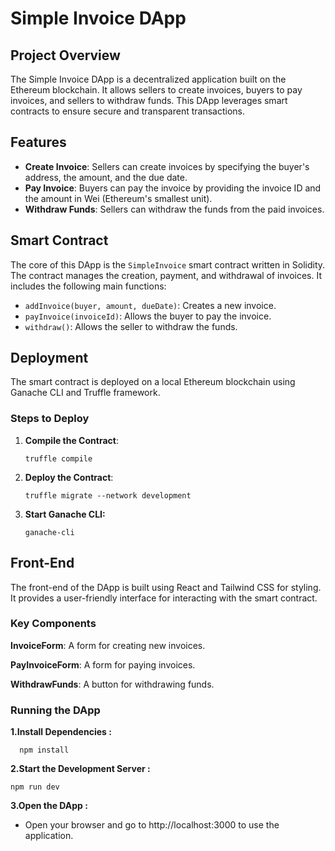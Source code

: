 # Simple Invoice DApp

## Project Overview

The Simple Invoice DApp is a decentralized application built on the Ethereum blockchain. It allows sellers to create invoices, buyers to pay invoices, and sellers to withdraw funds. This DApp leverages smart contracts to ensure secure and transparent transactions.

## Features

- **Create Invoice**: Sellers can create invoices by specifying the buyer's address, the amount, and the due date.
- **Pay Invoice**: Buyers can pay the invoice by providing the invoice ID and the amount in Wei (Ethereum's smallest unit).
- **Withdraw Funds**: Sellers can withdraw the funds from the paid invoices.

## Smart Contract

The core of this DApp is the `SimpleInvoice` smart contract written in Solidity. The contract manages the creation, payment, and withdrawal of invoices. It includes the following main functions:

- `addInvoice(buyer, amount, dueDate)`: Creates a new invoice.
- `payInvoice(invoiceId)`: Allows the buyer to pay the invoice.
- `withdraw()`: Allows the seller to withdraw the funds.

## Deployment

The smart contract is deployed on a local Ethereum blockchain using Ganache CLI and Truffle framework.

### Steps to Deploy

1. **Compile the Contract**:
   ```
   truffle compile

2. **Deploy the Contract**:
   ```
   truffle migrate --network development
3. **Start Ganache CLI:**
   ```
   ganache-cli

## Front-End

The front-end of the DApp is built using React and Tailwind CSS for styling. It provides a user-friendly interface for interacting with the smart contract.

### Key Components
**InvoiceForm**: A form for creating new invoices.

**PayInvoiceForm**: A form for paying invoices.

**WithdrawFunds**: A button for withdrawing funds.

### Running the DApp
**1.Install Dependencies :**
```
  npm install
```
**2.Start the Development Server :**
```
npm run dev
```

**3.Open the DApp :**

* Open your browser and go to http://localhost:3000 to use the application.



